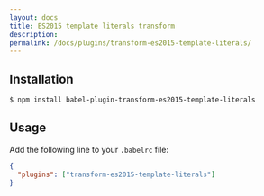 ```yaml
---
layout: docs
title: ES2015 template literals transform
description:
permalink: /docs/plugins/transform-es2015-template-literals/
---
```


## Installation

```sh
$ npm install babel-plugin-transform-es2015-template-literals
```

## Usage

Add the following line to your `.babelrc` file:

```json
{
  "plugins": ["transform-es2015-template-literals"]
}
```
